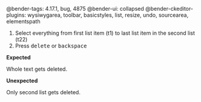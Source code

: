 @bender-tags: 4.17.1, bug, 4875
@bender-ui: collapsed
@bender-ckeditor-plugins: wysiwygarea, toolbar, basicstyles, list, resize, undo, sourcearea, elementspath

1. Select everything from first list item (t1) to last list item in the second list (t22)
2. Press <kbd>delete</kbd> or <kbd>backspace</kbd>

**Expected**

Whole text gets deleted.

**Unexpected**

Only second list gets deleted.

